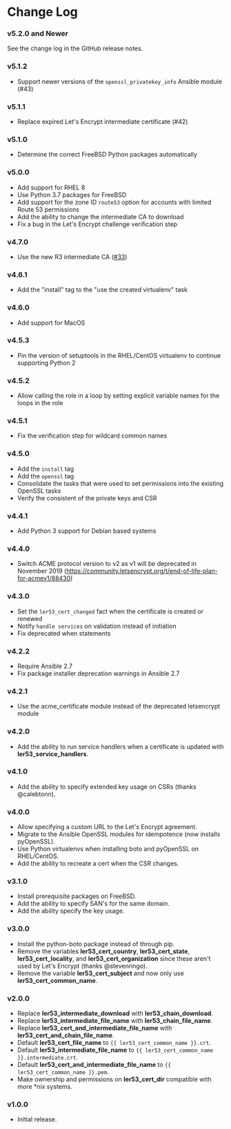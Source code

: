 # Change Log

### v5.2.0 and Newer

See the change log in the GitHub release notes.

### v5.1.2

- Support newer versions of the `openssl_privatekey_info` Ansible module (#43)

### v5.1.1

- Replace expired Let's Encrypt intermediate certificate (#42)

### v5.1.0

- Determine the correct FreeBSD Python packages automatically

### v5.0.0

- Add support for RHEL 8
- Use Python 3.7 packages for FreeBSD
- Add support for the zone ID `route53` option for accounts with limited Route
  53 permissions
- Add the ability to change the intermediate CA to download
- Fix a bug in the Let's Encrypt challenge verification step

### v4.7.0

- Use the new R3 intermediate CA
  ([#33](https://github.com/mprahl/ansible-role-lets-encrypt-route-53/issues/33))

### v4.6.1

- Add the "install" tag to the "use the created virtualenv" task

### v4.6.0

- Add support for MacOS

### v4.5.3

- Pin the version of setuptools in the RHEL/CentOS virtualenv to continue
  supporting Python 2

### v4.5.2

- Allow calling the role in a loop by setting explicit variable names for the
  loops in the role

### v4.5.1

- Fix the verification step for wildcard common names

### v4.5.0

- Add the `install` tag
- Add the `openssl` tag
- Consolidate the tasks that were used to set permissions into the existing
  OpenSSL tasks
- Verify the consistent of the private keys and CSR

### v4.4.1

- Add Python 3 support for Debian based systems

### v4.4.0

- Switch ACME protocol version to v2 as v1 will be deprecated in November 2019
  (https://community.letsencrypt.org/t/end-of-life-plan-for-acmev1/88430)

### v4.3.0

- Set the `ler53_cert_changed` fact when the certificate is created or renewed
- Notify `handle services` on validation instead of initiation
- Fix deprecated when statements

### v4.2.2

- Require Ansible 2.7
- Fix package installer deprecation warnings in Ansible 2.7

### v4.2.1

- Use the acme_certificate module instead of the deprecated letsencrypt module

### v4.2.0

- Add the ability to run service handlers when a certificate is updated with
  **ler53_service_handlers**.

### v4.1.0

- Add the ability to specify extended key usage on CSRs (thanks @calebtonn).

### v4.0.0

- Allow specifying a custom URL to the Let's Encrypt agreement.
- Migrate to the Ansible OpenSSL modules for idempotence (now installs
  pyOpenSSL).
- Use Python virtualenvs when installing boto and pyOpenSSL on RHEL/CentOS.
- Add the ability to recreate a cert when the CSR changes.

### v3.1.0

- Install prerequisite packages on FreeBSD.
- Add the ability to specify SAN's for the same domain.
- Add the ability specify the key usage.

### v3.0.0

- Install the python-boto package instead of through pip.
- Remove the variables **ler53_cert_country**, **ler53_cert_state**,
  **ler53_cert_locality**, and **ler53_cert_organization** since these aren't
  used by Let's Encrypt (thanks @stevenringo).
- Remove the variable **ler53_cert_subject** and now only use
  **ler53_cert_common_name**.

### v2.0.0

- Replace **ler53_intermediate_download** with **ler53_chain_download**.
- Replace **ler53_intermediate_file_name** with **ler53_chain_file_name**.
- Replace **ler53_cert_and_intermediate_file_name** with
  **ler53_cert_and_chain_file_name**.
- Default **ler53_cert_file_name** to `{{ ler53_cert_common_name }}.crt`.
- Default **ler53_intermediate_file_name** to
  `{{ ler53_cert_common_name }}.intermediate.crt`.
- Default **ler53_cert_and_intermediate_file_name** to
  `{{ ler53_cert_common_name }}.pem`.
- Make ownership and permissions on **ler53_cert_dir** compatible with more
  \*nix systems.

### v1.0.0

- Initial release.
